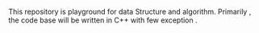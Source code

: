 This repository is playground for data Structure and algorithm. Primarily , the code base will be written in C++ with few exception .
